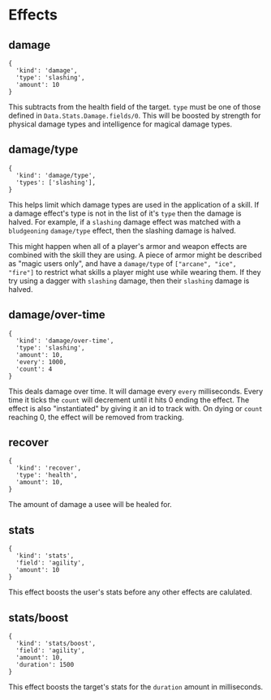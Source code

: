 # Effects

## damage

```
{
  'kind': 'damage',
  'type': 'slashing',
  'amount': 10
}
```

This subtracts from the health field of the target. `type` must be one of those defined in `Data.Stats.Damage.fields/0`. This will be boosted by strength for physical damage types and intelligence for magical damage types.

## damage/type

```
{
  'kind': 'damage/type',
  'types': ['slashing'],
}
```

This helps limit which damage types are used in the application of a skill. If a damage effect's type is not in the list of it's `type` then the damage is halved. For example, if a `slashing` damage effect was matched with a `bludgeoning` `damage/type` effect, then the slashing damage is halved.

This might happen when all of a player's armor and weapon effects are combined with the skill they are using. A piece of armor might be described as "magic users only", and have a `damage/type` of `["arcane", "ice", "fire"]` to restrict what skills a player might use while wearing them. If they try using a dagger with `slashing` damage, then their `slashing` damage is halved.

## damage/over-time

```
{
  'kind': 'damage/over-time',
  'type': 'slashing',
  'amount': 10,
  'every': 1000,
  'count': 4
}
```

This deals damage over time. It will damage every `every` milliseconds. Every time it ticks the `count` will decrement until it hits 0 ending the effect. The effect is also "instantiated" by giving it an id to track with. On dying or `count` reaching 0, the effect will be removed from tracking.

## recover

```
{
  'kind': 'recover',
  'type': 'health',
  'amount': 10,
}
```

The amount of damage a usee will be healed for.

## stats

```
{
  'kind': 'stats',
  'field': 'agility',
  'amount': 10
}
```

This effect boosts the user's stats before any other effects are calulated.

## stats/boost

```
{
  'kind': 'stats/boost',
  'field': 'agility',
  'amount': 10,
  'duration': 1500
}
```

This effect boosts the target's stats for the `duration` amount in milliseconds.
